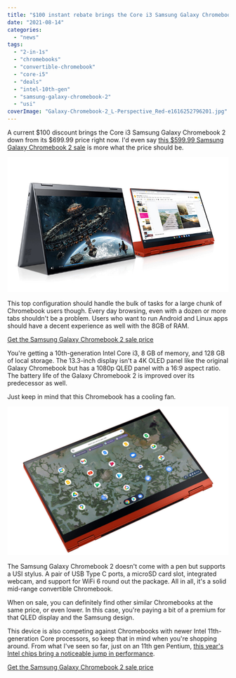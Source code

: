 ```yaml
---
title: "$100 instant rebate brings the Core i3 Samsung Galaxy Chromebook 2 down to $599.99"
date: "2021-08-14"
categories: 
  - "news"
tags: 
  - "2-in-1s"
  - "chromebooks"
  - "convertible-chromebook"
  - "core-i5"
  - "deals"
  - "intel-10th-gen"
  - "samsung-galaxy-chromebook-2"
  - "usi"
coverImage: "Galaxy-Chromebook-2_L-Perspective_Red-e1616252796201.jpg"
---
```


A current $100 discount brings the Core i3 Samsung Galaxy Chromebook 2 down from its $699.99 price right now. I'd even say [this $599.99 Samsung Galaxy Chromebook 2 sale](https://www.samsung.com/us/computing/chromebook2/buy/) is more what the price should be.

![Samsung Galaxy Chromebook 2 in red and gray](images/Config-Gallery-Chromebook2-feature-Image-01-765x465-1.jpg)

This top configuration should handle the bulk of tasks for a large chunk of Chromebook users though. Every day browsing, even with a dozen or more tabs shouldn't be a problem. Users who want to run Android and Linux apps should have a decent experience as well with the 8GB of RAM.

[Get the Samsung Galaxy Chromebook 2 sale price](https://www.samsung.com/us/computing/chromebook2/buy/ "Get the Samsung Galaxy Chromebook 2 sale price")

You're getting a 10th-generation Intel Core i3, 8 GB of memory, and 128 GB of local storage. The 13.3-inch display isn't a 4K OLED panel like the original Galaxy Chromebook but has a 1080p QLED panel with a 16:9 aspect ratio. The battery life of the Galaxy Chromebook 2 is improved over its predecessor as well.

Just keep in mind that this Chromebook has a cooling fan.

![Samsung Galaxy Chromebook 2 tablet mode](images/Galaxy-Chromebook-2_Dynamic2_Red-1024x683.jpg)

The Samsung Galaxy Chromebook 2 doesn't come with a pen but supports a USI stylus. A pair of USB Type C ports, a microSD card slot, integrated webcam, and support for WiFi 6 round out the package. All in all, it's a solid mid-range convertible Chromebook.

When on sale, you can definitely find other similar Chromebooks at the same price, or even lower. In this case, you're paying a bit of a premium for that QLED display and the Samsung design.

This device is also competing against Chromebooks with newer Intel 11th-generation Core processors, so keep that in mind when you're shopping around. From what I've seen so far, just on an 11th gen Pentium, [this year's Intel chips bring a noticeable jump in performance](https://www.aboutchromebooks.com/news/hands-on-lenovo-ideapad-5i-chromebook-first-impressions/).

[Get the Samsung Galaxy Chromebook 2 sale price](https://www.samsung.com/us/computing/chromebook2/buy/ "Get the Samsung Galaxy Chromebook 2 sale price")
